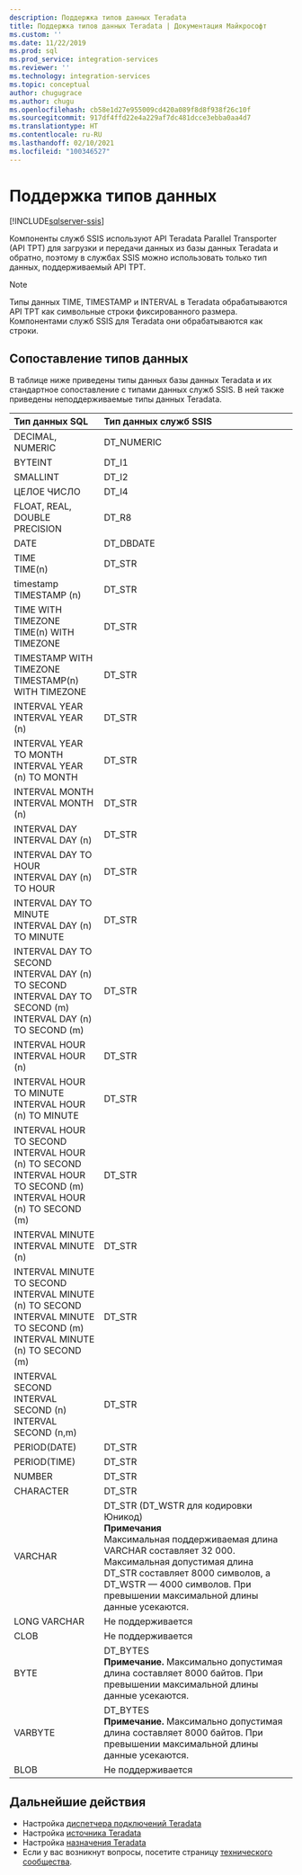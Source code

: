 ```yaml
---
description: Поддержка типов данных Teradata
title: Поддержка типов данных Teradata | Документация Майкрософт
ms.custom: ''
ms.date: 11/22/2019
ms.prod: sql
ms.prod_service: integration-services
ms.reviewer: ''
ms.technology: integration-services
ms.topic: conceptual
author: chugugrace
ms.author: chugu
ms.openlocfilehash: cb58e1d27e955009cd420a089f8d8f938f26c10f
ms.sourcegitcommit: 917df4ffd22e4a229af7dc481dcce3ebba0aa4d7
ms.translationtype: HT
ms.contentlocale: ru-RU
ms.lasthandoff: 02/10/2021
ms.locfileid: "100346527"
---
```

# <a name="data-type-support"></a>Поддержка типов данных

[!INCLUDE[sqlserver-ssis](../../includes/applies-to-version/sqlserver-ssis.md)]

Компоненты служб SSIS используют API Teradata Parallel Transporter (API TPT) для загрузки и передачи данных из базы данных Teradata и обратно, поэтому в службах SSIS можно использовать только тип данных, поддерживаемый API TPT.

> [!NOTE]
>
> Типы данных TIME, TIMESTAMP и INTERVAL в Teradata обрабатываются API TPT как символьные строки фиксированного размера. Компонентами служб SSIS для Teradata они обрабатываются как строки.

## <a name="data-type-mapping"></a>Сопоставление типов данных

В таблице ниже приведены типы данных базы данных Teradata и их стандартное сопоставление с типами данных служб SSIS. В ней также приведены неподдерживаемые типы данных Teradata.

|Тип данных SQL|Тип данных служб SSIS|
|:-|:-|
|DECIMAL, NUMERIC|DT_NUMERIC|
|BYTEINT|DT_I1|
|SMALLINT|DT_I2|
|ЦЕЛОЕ ЧИСЛО|DT_I4|
|FLOAT, REAL, DOUBLE PRECISION|DT_R8|
|DATE|DT_DBDATE|
|TIME<br>TIME(n)|DT_STR|
|timestamp<br>TIMESTAMP (n)|DT_STR|
|TIME WITH TIMEZONE<br>TIME(n) WITH TIMEZONE|DT_STR|
|TIMESTAMP WITH TIMEZONE<br>TIMESTAMP(n) WITH TIMEZONE|DT_STR|
|INTERVAL YEAR<br>INTERVAL YEAR (n)|DT_STR|
|INTERVAL YEAR TO MONTH<br>INTERVAL YEAR (n) TO MONTH|DT_STR|
|INTERVAL MONTH<br>INTERVAL MONTH (n)|DT_STR|
|INTERVAL DAY<br>INTERVAL DAY (n)|DT_STR|
|INTERVAL DAY TO HOUR<br>INTERVAL DAY (n) TO HOUR|DT_STR|
|INTERVAL DAY TO MINUTE<br>INTERVAL DAY (n) TO MINUTE|DT_STR|
|INTERVAL DAY TO SECOND<br>INTERVAL DAY (n) TO SECOND<br>INTERVAL DAY TO SECOND (m)<br>INTERVAL DAY (n) TO SECOND (m)|DT_STR|
|INTERVAL HOUR<br>INTERVAL HOUR (n)|DT_STR|
|INTERVAL HOUR TO MINUTE<br>INTERVAL HOUR (n) TO MINUTE|DT_STR
|INTERVAL HOUR TO SECOND<br>INTERVAL HOUR (n) TO SECOND<br>INTERVAL HOUR TO SECOND (m)<br>INTERVAL HOUR (n) TO SECOND (m)|DT_STR|
|INTERVAL MINUTE<br>INTERVAL MINUTE (n)|DT_STR|
|INTERVAL MINUTE TO SECOND<br>INTERVAL MINUTE (n) TO SECOND<br>INTERVAL MINUTE TO SECOND (m)<br>INTERVAL MINUTE (n) TO SECOND (m)|DT_STR|
|INTERVAL SECOND<br>INTERVAL SECOND (n)<br>INTERVAL SECOND (n,m)|DT_STR|
|PERIOD(DATE)|DT_STR|
|PERIOD(TIME)|DT_STR|
|NUMBER|DT_STR|
|CHARACTER|DT_STR|
|VARCHAR|DT_STR (DT_WSTR для кодировки Юникод)<br>**Примечания**<br> Максимальная поддерживаемая длина VARCHAR составляет 32 000. <br> Максимальная допустимая длина DT_STR составляет 8000 символов, а DT_WSTR — 4000 символов. При превышении максимальной длины данные усекаются.|
|LONG VARCHAR|Не поддерживается|
|CLOB|Не поддерживается|
|BYTE|DT_BYTES<br>**Примечание.** Максимально допустимая длина составляет 8000 байтов. При превышении максимальной длины данные усекаются.|
|VARBYTE|DT_BYTES<br>**Примечание.** Максимально допустимая длина составляет 8000 байтов. При превышении максимальной длины данные усекаются.|
|BLOB|Не поддерживается|

## <a name="next-steps"></a>Дальнейшие действия

- Настройка [диспетчера подключений Teradata](teradata-connection-manager.md)
- Настройка [источника Teradata](teradata-source.md)
- Настройка [назначения Teradata](teradata-destination.md)
- Если у вас возникнут вопросы, посетите страницу [технического сообщества](https://aka.ms/AA6iwdw).
